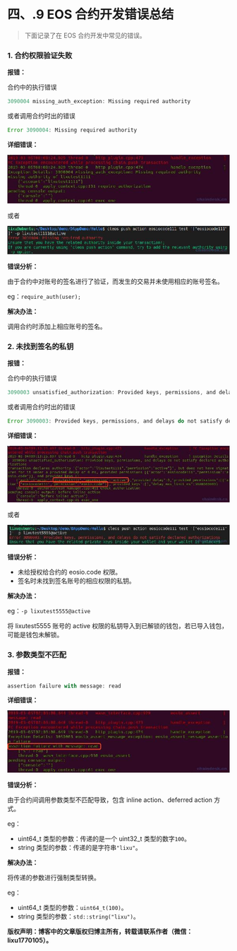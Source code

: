 # 四、.9 EOS 合约开发错误总结

> 下面记录了在 EOS 合约开发中常见的错误。

### 1\. 合约权限验证失败

**报错：**

合约中的执行错误

```js
3090004 missing_auth_exception: Missing required authority
```

或者调用合约时出的错误

```js
Error 3090004: Missing required authority
```

**详细错误：**

![3892FE9B-FA1B-4B1A-ABE5-A9FC18D51607](img/4f4f9da29b4a361bc8318b701df8a299.jpg)

或者

![image-20190305161424006](img/7aa5ed180f537351047f459441edaaf3.jpg)

**错误分析：**

由于合约中对账号的签名进行了验证，而发生的交易并未使用相应的账号签名。

eg：`require_auth(user);`

**解决办法：**

调用合约时添加上相应账号的签名。

### 2\. 未找到签名的私钥

**报错：**

合约中的执行错误

```js
3090003 unsatisfied_authorization: Provided keys, permissions, and delays do not satisfy declared authorizations
```

或者调用合约时出的错误

```js
Error 3090003: Provided keys, permissions, and delays do not satisfy declared authorizations
```

**详细错误：**

![E066E9EF-A1BD-4F3D-9F65-13C3627C1270](img/614631d9675021035eea8668b99674be.jpg)

或者

![7706998E-5450-4A6A-B703-D06628E4C9C3](img/c327e802898e4ceb63e6ccbd9c3a0cc3.jpg)

**错误分析：**

*   未给授权给合约的 eosio.code 权限。
*   签名时未找到签名账号的相应权限的私钥。

**解决办法：**

eg：`-p lixutest5555@active`

将 lixutest5555 账号的 active 权限的私钥导入到已解锁的钱包，若已导入钱包，可能是钱包未解锁。

### 3\. 参数类型不匹配

**报错：**

```js
assertion failure with message: read
```

**详细错误：**

![755CDDC8-D37D-4801-818A-9DF9B4E3248D](img/3a1f8db9b850be471a06a9ce849c8ffe.jpg)

**错误分析：**

由于合约间调用参数类型不匹配导致，包含 inline action、deferred action 方式。

eg：

*   uint64_t 类型的参数：传递的是一个 uint32_t 类型的数字`100`。
*   string 类型的参数：传递的是字符串`"lixu"`。

**解决办法：**

将传递的参数进行强制类型转换。

eg：

*   uint64_t 类型的参数：`uint64_t(100)`。
*   string 类型的参数：`std::string("lixu")`。

**版权声明：博客中的文章版权归博主所有，转载请联系作者（微信：lixu1770105）。**